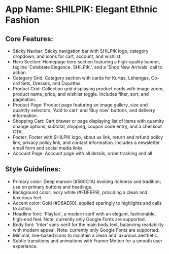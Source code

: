 # **App Name**: SHILPIK: Elegant Ethnic Fashion

## Core Features:

- Sticky Navbar: Sticky navigation bar with SHILPIK logo, category dropdown, and icons for cart, account, and wishlist.
- Hero Section: Homepage hero section featuring a high-quality banner, tagline 'Celebrate Elegance. SHILPIK.', and a 'Shop New Arrivals' call to action.
- Category Grid: Category section with cards for Kurtas, Lehengas, Co-ord Sets, Dresses, and Dupattas.
- Product Grid: Collection grid displaying product cards with image zoom, product name, price, and wishlist toggle. Includes filter, sort, and pagination.
- Product Page: Product page featuring an image gallery, size and quantity selectors, 'Add to cart' and 'Buy now' buttons, and delivery information.
- Shopping Cart: Cart drawer or page displaying list of items with quantity change options, subtotal, shipping, coupon code entry, and a checkout CTA.
- Footer: Footer with SHILPIK logo, about us link, return and refund policy link, privacy policy link, and contact information. Includes a newsletter email form and social media links.
- Account Page: Account page with all details,  order tracking and all

## Style Guidelines:

- Primary color: Deep maroon (#560C1A) evoking richness and tradition; use on primary buttons and headings.
- Background color: Ivory white (#FDFBF9), providing a clean and luxurious feel.
- Accent color: Gold (#D6AE60), applied sparingly to highlights and calls to action.
- Headline font: 'Playfair', a modern serif with an elegant, fashionable, high-end feel. Note: currently only Google Fonts are supported.
- Body font: 'Inter' sans-serif for the main body text, balancing readability with modern appeal. Note: currently only Google Fonts are supported.
- Minimal, line-based icons to maintain a clean and luxurious aesthetic.
- Subtle transitions and animations with Framer Motion for a smooth user experience.